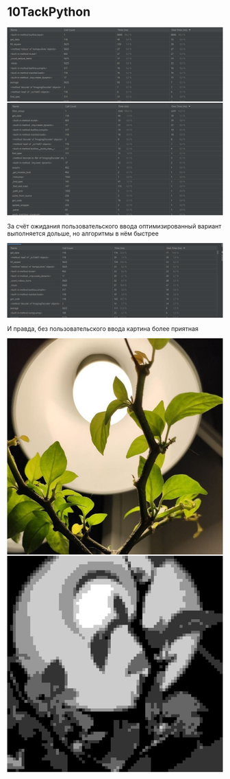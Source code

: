 # 10TackPython
 
![img.png](img.png)
![img_1.png](img_1.png)

За счёт ожидания пользовательского ввода оптимизированный вариант выполняется дольше, но алгоритмы в нём быстрее

![img_2.png](img_2.png)

И правда, без пользовательского ввода картина более приятная

![](img2.jpg)![](res.jpg)